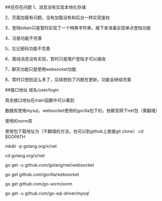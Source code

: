 ##还存在问题
1、消息没有实现本地化存储

2、页面加载有问题，没有加载没有和后台一样实现鉴权

3、登陆token只是暂时实现了一个特殊字符串，接下来准备实现单点登陆功能

4、注册功能不完善

5、忘记密码功能不完善

6、离线消息没有实现，暂时只是用户登陆才可以接收

7、聊天功能只是使用websocket功能

8、暂时只想到这么多了，后续想到了问题在更新，功能会继续完善

##接口地址
域名/user/login

其余接口地址在main函数中可以看到

数据库使用mysql，websocket使用的gorilla包下的，依赖官网下net包（需翻墙）

使用的xorm库

使用包下载地址为（不翻墙的方法，也可以到github上直接git clone）
cd $GOPATH

mkdir -p golang.org/x/net

cd golang.org/x/net

go get -u  github.com/golang/net/websocket

go get  github.com/gorilla/websocket

go get github.com/go-xorm/xorm

go get -u github.com/go-sql-driver/mysql



